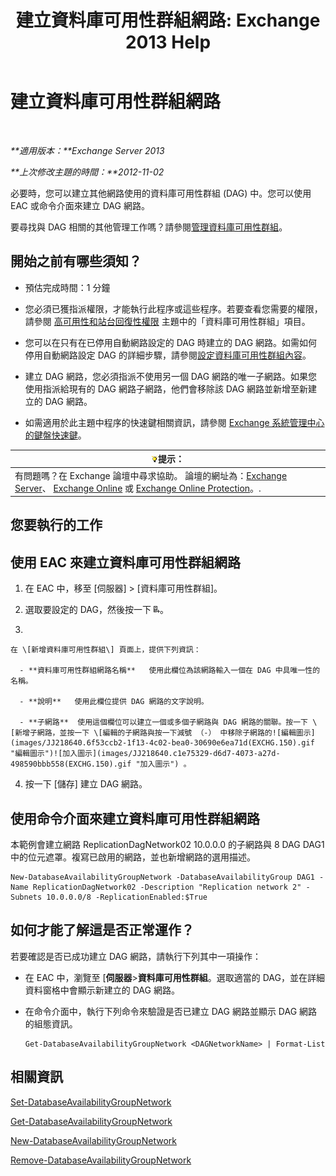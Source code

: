 ﻿---
title: '建立資料庫可用性群組網路: Exchange 2013 Help'
TOCTitle: 建立資料庫可用性群組網路
ms:assetid: 6caec7be-788a-4058-87a7-f31c575b870c
ms:mtpsurl: https://technet.microsoft.com/zh-tw/library/Dd298051(v=EXCHG.150)
ms:contentKeyID: 50473442
ms.date: 05/21/2018
mtps_version: v=EXCHG.150
ms.translationtype: MT
---

# 建立資料庫可用性群組網路

 

_**適用版本：**Exchange Server 2013_

_**上次修改主題的時間：**2012-11-02_

必要時，您可以建立其他網路使用的資料庫可用性群組 (DAG) 中。您可以使用 EAC 或命令介面來建立 DAG 網路。

要尋找與 DAG 相關的其他管理工作嗎？請參閱[管理資料庫可用性群組](managing-database-availability-groups-exchange-2013-help.md)。

## 開始之前有哪些須知？

  - 預估完成時間：1 分鐘

  - 您必須已獲指派權限，才能執行此程序或這些程序。若要查看您需要的權限，請參閱 [高可用性和站台回復性權限](high-availability-and-site-resilience-permissions-exchange-2013-help.md) 主題中的「資料庫可用性群組」項目。

  - 您可以在只有在已停用自動網路設定的 DAG 時建立的 DAG 網路。如需如何停用自動網路設定 DAG 的詳細步驟，請參閱[設定資料庫可用性群組內容](configure-database-availability-group-properties-exchange-2013-help.md)。

  - 建立 DAG 網路，您必須指派不使用另一個 DAG 網路的唯一子網路。如果您使用指派給現有的 DAG 網路子網路，他們會移除該 DAG 網路並新增至新建立的 DAG 網路。

  - 如需適用於此主題中程序的快速鍵相關資訊，請參閱 [Exchange 系統管理中心的鍵盤快速鍵](keyboard-shortcuts-in-the-exchange-admin-center-exchange-online-protection-help.md)。

<table>
<thead>
<tr class="header">
<th><img src="images/Bb124558.tip(EXCHG.150).gif" title="提示" alt="提示" />提示：</th>
</tr>
</thead>
<tbody>
<tr class="odd">
<td>有問題嗎？在 Exchange 論壇中尋求協助。 論壇的網址為：<a href="https://go.microsoft.com/fwlink/p/?linkid=60612">Exchange Server</a>、 <a href="https://go.microsoft.com/fwlink/p/?linkid=267542">Exchange Online</a> 或 <a href="https://go.microsoft.com/fwlink/p/?linkid=285351">Exchange Online Protection</a>。.</td>
</tr>
</tbody>
</table>


## 您要執行的工作

## 使用 EAC 來建立資料庫可用性群組網路

1.  在 EAC 中，移至 \[伺服器\] \> \[資料庫可用性群組\]。

2.  選取要設定的 DAG，然後按一下 ![加入 DAG 網路](images/Dd298051.befcdc4e-7f7a-451d-a0a8-608c79f5d186(EXCHG.150).gif "加入 DAG 網路")。

3.  
    
    在 \[新增資料庫可用性群組\] 頁面上，提供下列資訊：
    
      - **資料庫可用性群組網路名稱**   使用此欄位為該網路輸入一個在 DAG 中具唯一性的名稱。
    
      - **說明**   使用此欄位提供 DAG 網路的文字說明。
    
      - **子網路**  使用這個欄位可以建立一個或多個子網路與 DAG 網路的關聯。按一下 \[新增子網路，並按一下 \[編輯的子網路與按一下減號 （-） 中移除子網路的![編輯圖示](images/JJ218640.6f53ccb2-1f13-4c02-bea0-30690e6ea71d(EXCHG.150).gif "編輯圖示")![加入圖示](images/JJ218640.c1e75329-d6d7-4073-a27d-498590bbb558(EXCHG.150).gif "加入圖示") 。

4.  按一下 \[儲存\] 建立 DAG 網路。

## 使用命令介面來建立資料庫可用性群組網路

本範例會建立網路 ReplicationDagNetwork02 10.0.0.0 的子網路與 8 DAG DAG1 中的位元遮罩。複寫已啟用的網路，並也新增網路的選用描述。

    New-DatabaseAvailabilityGroupNetwork -DatabaseAvailabilityGroup DAG1 -Name ReplicationDagNetwork02 -Description "Replication network 2" -Subnets 10.0.0.0/8 -ReplicationEnabled:$True

## 如何才能了解這是否正常運作？

若要確認是否已成功建立 DAG 網路，請執行下列其中一項操作：

  - 在 EAC 中，瀏覽至 \[**伺服器**\>**資料庫可用性群組**。選取適當的 DAG，並在詳細資料窗格中會顯示新建立的 DAG 網路。

  - 在命令介面中，執行下列命令來驗證是否已建立 DAG 網路並顯示 DAG 網路的組態資訊。
    
        Get-DatabaseAvailabilityGroupNetwork <DAGNetworkName> | Format-List

## 相關資訊

[Set-DatabaseAvailabilityGroupNetwork](https://technet.microsoft.com/zh-tw/library/dd298008\(v=exchg.150\))

[Get-DatabaseAvailabilityGroupNetwork](https://technet.microsoft.com/zh-tw/library/dd297938\(v=exchg.150\))

[New-DatabaseAvailabilityGroupNetwork](https://technet.microsoft.com/zh-tw/library/dd335225\(v=exchg.150\))

[Remove-DatabaseAvailabilityGroupNetwork](https://technet.microsoft.com/zh-tw/library/dd298131\(v=exchg.150\))

